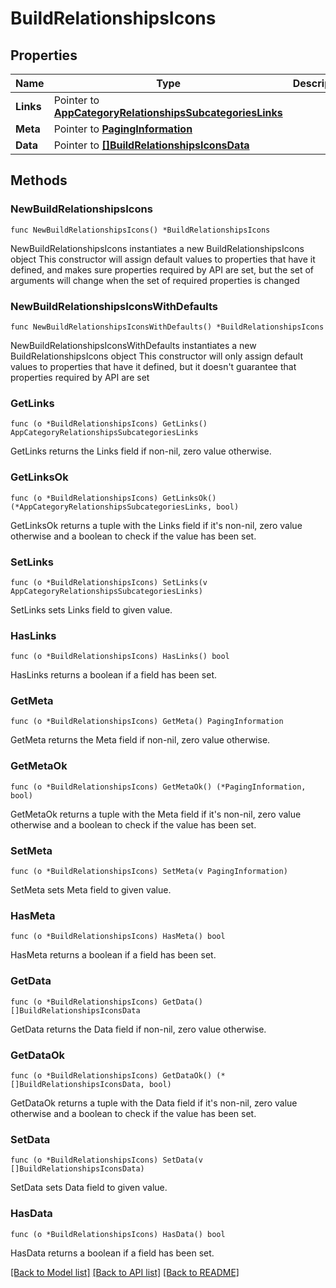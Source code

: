 # BuildRelationshipsIcons

## Properties

Name | Type | Description | Notes
------------ | ------------- | ------------- | -------------
**Links** | Pointer to [**AppCategoryRelationshipsSubcategoriesLinks**](AppCategory_relationships_subcategories_links.md) |  | [optional] 
**Meta** | Pointer to [**PagingInformation**](PagingInformation.md) |  | [optional] 
**Data** | Pointer to [**[]BuildRelationshipsIconsData**](BuildRelationshipsIconsData.md) |  | [optional] 

## Methods

### NewBuildRelationshipsIcons

`func NewBuildRelationshipsIcons() *BuildRelationshipsIcons`

NewBuildRelationshipsIcons instantiates a new BuildRelationshipsIcons object
This constructor will assign default values to properties that have it defined,
and makes sure properties required by API are set, but the set of arguments
will change when the set of required properties is changed

### NewBuildRelationshipsIconsWithDefaults

`func NewBuildRelationshipsIconsWithDefaults() *BuildRelationshipsIcons`

NewBuildRelationshipsIconsWithDefaults instantiates a new BuildRelationshipsIcons object
This constructor will only assign default values to properties that have it defined,
but it doesn't guarantee that properties required by API are set

### GetLinks

`func (o *BuildRelationshipsIcons) GetLinks() AppCategoryRelationshipsSubcategoriesLinks`

GetLinks returns the Links field if non-nil, zero value otherwise.

### GetLinksOk

`func (o *BuildRelationshipsIcons) GetLinksOk() (*AppCategoryRelationshipsSubcategoriesLinks, bool)`

GetLinksOk returns a tuple with the Links field if it's non-nil, zero value otherwise
and a boolean to check if the value has been set.

### SetLinks

`func (o *BuildRelationshipsIcons) SetLinks(v AppCategoryRelationshipsSubcategoriesLinks)`

SetLinks sets Links field to given value.

### HasLinks

`func (o *BuildRelationshipsIcons) HasLinks() bool`

HasLinks returns a boolean if a field has been set.

### GetMeta

`func (o *BuildRelationshipsIcons) GetMeta() PagingInformation`

GetMeta returns the Meta field if non-nil, zero value otherwise.

### GetMetaOk

`func (o *BuildRelationshipsIcons) GetMetaOk() (*PagingInformation, bool)`

GetMetaOk returns a tuple with the Meta field if it's non-nil, zero value otherwise
and a boolean to check if the value has been set.

### SetMeta

`func (o *BuildRelationshipsIcons) SetMeta(v PagingInformation)`

SetMeta sets Meta field to given value.

### HasMeta

`func (o *BuildRelationshipsIcons) HasMeta() bool`

HasMeta returns a boolean if a field has been set.

### GetData

`func (o *BuildRelationshipsIcons) GetData() []BuildRelationshipsIconsData`

GetData returns the Data field if non-nil, zero value otherwise.

### GetDataOk

`func (o *BuildRelationshipsIcons) GetDataOk() (*[]BuildRelationshipsIconsData, bool)`

GetDataOk returns a tuple with the Data field if it's non-nil, zero value otherwise
and a boolean to check if the value has been set.

### SetData

`func (o *BuildRelationshipsIcons) SetData(v []BuildRelationshipsIconsData)`

SetData sets Data field to given value.

### HasData

`func (o *BuildRelationshipsIcons) HasData() bool`

HasData returns a boolean if a field has been set.


[[Back to Model list]](../README.md#documentation-for-models) [[Back to API list]](../README.md#documentation-for-api-endpoints) [[Back to README]](../README.md)


